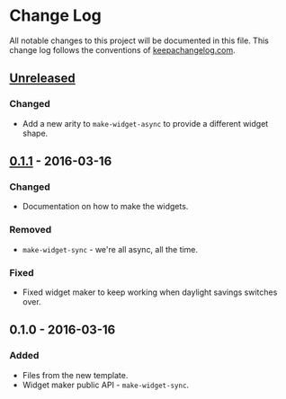 # Change Log
All notable changes to this project will be documented in this file. This change log follows the conventions of [keepachangelog.com](http://keepachangelog.com/).

## [Unreleased]
### Changed
- Add a new arity to `make-widget-async` to provide a different widget shape.

## [0.1.1] - 2016-03-16
### Changed
- Documentation on how to make the widgets.

### Removed
- `make-widget-sync` - we're all async, all the time.

### Fixed
- Fixed widget maker to keep working when daylight savings switches over.

## 0.1.0 - 2016-03-16
### Added
- Files from the new template.
- Widget maker public API - `make-widget-sync`.

[Unreleased]: https://github.com/your-name/my-stuff/compare/0.1.1...HEAD
[0.1.1]: https://github.com/your-name/my-stuff/compare/0.1.0...0.1.1
